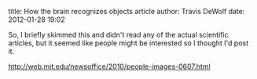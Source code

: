title: How the brain recognizes objects article
author: Travis DeWolf
date: 2012-01-28 19:02

So, I briefly skimmed this and didn't read any of the actual scientific
articles, but it seemed like people might be interested so I thought I'd post
it.

<http://web.mit.edu/newsoffice/2010/people-images-0607.html>

